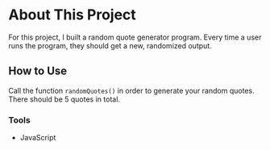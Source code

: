 # About This Project
For this project, I built a random quote generator program. Every time a user runs the program, they should get a new, randomized output.

## How to Use
Call the function `randomQuotes()` in order to generate your random quotes. There should be 5 quotes in total.

### Tools
+ JavaScript
